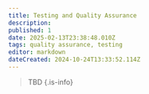 ```yaml
---
title: Testing and Quality Assurance
description: 
published: 1
date: 2025-02-13T23:38:48.010Z
tags: quality assurance, testing
editor: markdown
dateCreated: 2024-10-24T13:33:52.114Z
---
```


> TBD
{.is-info}

<!-- 
# Testing Phases

# Bug Tracking and Reporting

# Performance Metrics

# User Feedback
-->